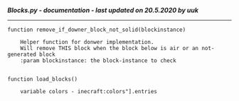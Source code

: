 ***Blocks.py - documentation - last updated on 20.5.2020 by uuk***
___

    function remove_if_downer_block_not_solid(blockinstance)
        
        Helper function for donwer implementation.
        Will remove THIS block when the block below is air or an not-generated block
        :param blockinstance: the block-instance to check


    function load_blocks()

        variable colors - inecraft:colors"].entries